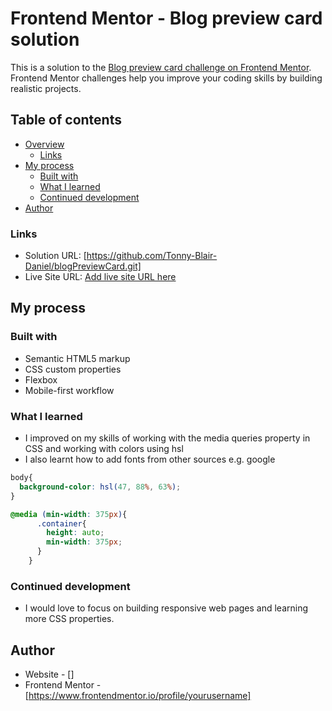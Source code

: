# Frontend Mentor - Blog preview card solution

This is a solution to the [Blog preview card challenge on Frontend Mentor](https://www.frontendmentor.io/challenges/blog-preview-card-ckPaj01IcS). Frontend Mentor challenges help you improve your coding skills by building realistic projects. 

## Table of contents

- [Overview](#overview)
  - [Links](#links)
- [My process](#my-process)
  - [Built with](#built-with)
  - [What I learned](#what-i-learned)
  - [Continued development](#continued-development)
- [Author](#author)

### Links

- Solution URL: [https://github.com/Tonny-Blair-Daniel/blogPreviewCard.git]
- Live Site URL: [Add live site URL here](https://your-live-site-url.com)

## My process

### Built with

- Semantic HTML5 markup
- CSS custom properties
- Flexbox
- Mobile-first workflow

### What I learned

- I improved on my skills of working with the media queries property in CSS and working with colors using hsl
- I also learnt how to add fonts from other sources e.g. google

```css
body{
  background-color: hsl(47, 88%, 63%);
}

@media (min-width: 375px){
      .container{
        height: auto;
        min-width: 375px;
      }
    }
```

### Continued development

- I would love to focus on building responsive web pages and learning more CSS properties.

## Author

- Website - []
- Frontend Mentor - [https://www.frontendmentor.io/profile/yourusername]
